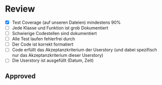 # Review
- [x] Test Coverage (auf unseren Dateien) mindestens 90\%
- [ ] Jede Klasse und Funktion ist grob Dokumentiert
- [ ] Schwierige Codestellen sind dokumentiert
- [ ] Alle Test laufen fehlerfrei durch
- [ ] Der Code ist korrekt formatiert
- [ ] Code erfüllt das Akzeptanzkriterium der Userstory (und dabei spezifisch nur das Akzeptanzkriterium dieser Userstory)
- [ ] Die Userstory ist ausgefüllt (Datum, Zeit)

## Approved

